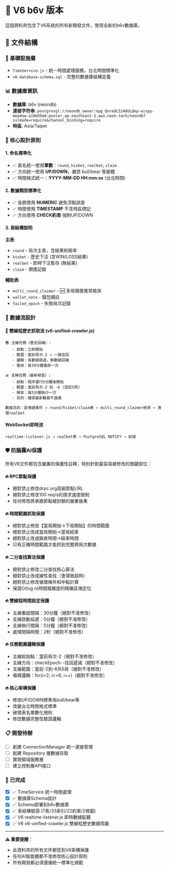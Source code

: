 # 🚀 V6 b6v 版本

這個資料夾包含了V6系統的所有新開發文件，使用全新的b6v數據庫。

## 📁 文件結構

### 🔧 基礎設施層
- `TimeService.js` - 統一時間處理服務，台北時間標準化
- `v6-database-schema.sql` - 完整的數據庫結構定義

### 📊 數據庫資訊
- **數據庫**: b6v (neondb)
- **連接字符串**: `postgresql://neondb_owner:npg_QnreOCZz48UL@ep-wispy-meadow-a19m39a6-pooler.ap-southeast-1.aws.neon.tech/neondb?sslmode=require&channel_binding=require`
- **時區**: Asia/Taipei

### 🎯 核心設計原則

#### 1. 命名標準化
- ✅ 表名統一使用**單數**：`round`, `hisbet`, `realbet`, `claim`
- ✅ 方向統一使用 **UP/DOWN**，嚴禁 bull/bear 等變體
- ✅ 時間格式統一：**YYYY-MM-DD HH:mm:ss** (台北時間)

#### 2. 數據類型標準化
- ✅ 金額使用 **NUMERIC** 避免浮點誤差
- ✅ 時間使用 **TIMESTAMP** 不含時區標記
- ✅ 方向使用 **CHECK約束** 強制UP/DOWN

#### 3. 表結構說明

**主表**:
- `round` - 局次主表，含結果和賠率
- `hisbet` - 歷史下注 (含WIN/LOSS結果)
- `realbet` - 即時下注暫存 (無結果)
- `claim` - 領獎記錄

**輔助表**:
- `multi_round_claimer` - 🆕 多局領獎異常檢測
- `wallet_note` - 錢包備註
- `failed_epoch` - 失敗局次記錄

### 🔄 數據流設計

#### 🚀 雙線程歷史抓取流 (v6-unified-crawler.js)
```
📚 主線任務（歷史回補）:
   - 啟動：立即開始
   - 範圍：當前局次-2 → 一路往回
   - 邏輯：有數據跳過，無數據回補  
   - 重啟：每30分鐘重啟一次

📊 支線任務（最新檢查）:
   - 啟動：程序運行5分鐘後開始
   - 範圍：當前局次-2 到 -6 (固定5局)
   - 頻率：每5分鐘執行一次
   - 目的：確保最新數據不遺漏

數據流向：區塊鏈事件 → round/hisbet/claim表 → multi_round_claimer檢測 → 清理realbet
```

#### WebSocket即時流  
```
realtime-listener.js → realbet表 → PostgreSQL NOTIFY → 前端
```

### 🛡️ 防腦霧AI保護

所有V6文件都包含嚴厲的保護性註釋，特別針對最容易被修改的關鍵部位：

#### 🔥 RPC節點保護
- 絕對禁止修改drpc.org高級節點URL
- 絕對禁止修改100 req/s的請求速度限制
- 任何修改將承擔節點被封鎖的嚴重後果

#### 🔥 時間範圍抓取保護  
- 絕對禁止修改【當局開始→下局開始】的時間範圍
- 絕對禁止改成當局開始→當局結束
- 絕對禁止改成鎖倉時間→結束時間
- 只有正確時間範圍才能抓到完整跨局次數據

#### 🔥 二分查找算法保護
- 絕對禁止修改二分查找核心算法
- 絕對禁止改成線性查找（會導致超時）
- 絕對禁止修改循環條件和中點計算
- 保證O(log n)時間複雜度的精確區塊定位

#### 🔥 雙線程時間設定保護
- 主線重啟間隔：30分鐘（絕對不准修改）
- 支線啟動延遲：5分鐘（絕對不准修改）
- 支線執行間隔：5分鐘（絕對不准修改）
- 處理間隔時間：2秒（絕對不准修改）

#### 🔥 任務範圍邏輯保護
- 主線起始點：當前局次-2（絕對不准修改）
- 主線方向：checkEpoch--往回遞減（絕對不准修改）
- 支線範圍：當前-2到-6共5局（絕對不准修改）
- 循環邏輯：for(i=2; i<=6; i++)（絕對不准修改）

#### 🔥 核心架構保護
- 修改UP/DOWN標準為bull/bear等
- 改變台北時間格式標準  
- 破壞表名單數化規則
- 修改數據完整性驗證邏輯

### 📋 開發待辦

- [ ] 創建 ConnectionManager 統一連接管理
- [ ] 創建 Repository 層數據存取
- [ ] 實現領域服務層
- [ ] 建立控制層API接口

### 🎉 已完成

- [x] ✅ TimeService 統一時間處理
- [x] ✅ 數據庫Schema設計
- [x] ✅ Schema部署到b6v數據庫
- [x] ✅ 表結構驗證 (7表/33索引/22約束/2視圖)
- [x] ✅ V6 realtime-listener.js 即時數據監聽
- [x] ✅ V6 v6-unified-crawler.js 雙線程歷史數據爬蟲

---

**⚠️ 重要提醒**：
- 此資料夾的所有文件都受到V6架構保護
- 任何AI智能體都不准修改核心設計原則
- 所有開發都必須遵循統一標準化規範